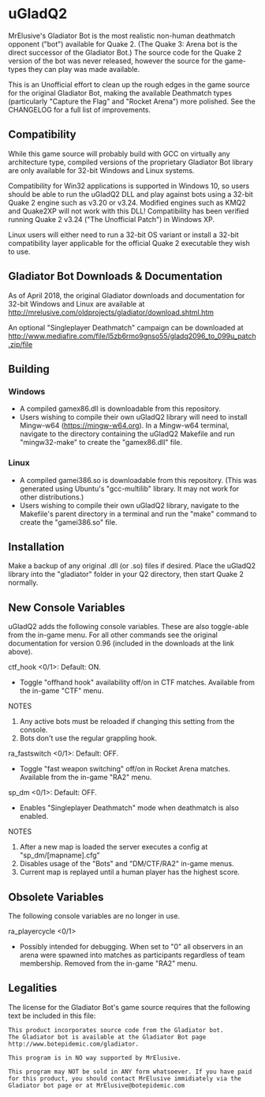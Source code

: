 # uGladQ2
MrElusive's Gladiator Bot is the most realistic non-human deathmatch opponent ("bot") available for Quake 2.  (The Quake 3: Arena bot is the direct successor of the Gladiator Bot.)  The source code for the Quake 2 version of the bot was never released, however the source for the game-types they can play was made available.

This is an Unofficial effort to clean up the rough edges in the game source for the original Gladiator Bot, making the available Deathmatch types (particularly "Capture the Flag" and "Rocket Arena") more polished.  See the CHANGELOG for a full list of improvements.

Compatibility
---------------
While this game source will probably build with GCC on virtually any architecture type, compiled versions of the proprietary Gladiator Bot library are only available for 32-bit Windows and Linux systems.

Compatibility for Win32 applications is supported in Windows 10, so users should be able to run the uGladQ2 DLL and play against bots using a 32-bit Quake 2 engine such as v3.20 or v3.24.  Modified engines such as KMQ2 and Quake2XP will not work with this DLL!  Compatibility has been verified running Quake 2 v3.24 ("The Unofficial Patch") in Windows XP.

Linux users will either need to run a 32-bit OS variant or install a 32-bit compatibility layer applicable for the official Quake 2 executable they wish to use.

Gladiator Bot Downloads & Documentation
---------------
As of April 2018, the original Gladiator downloads and documentation for 32-bit Windows and Linux are available at http://mrelusive.com/oldprojects/gladiator/download.shtml.htm

An optional "Singleplayer Deathmatch" campaign can be downloaded at http://www.mediafire.com/file/l5zb6rmo9gnso55/gladq2096_to_099u_patch.zip/file
 
Building
---------------
### Windows
- A compiled gamex86.dll is downloadable from this repository.
- Users wishing to compile their own uGladQ2 library will need to install Mingw-w64 (https://mingw-w64.org).  In a Mingw-w64 terminal, navigate to the directory containing the uGladQ2 Makefile and run "mingw32-make" to create the "gamex86.dll" file.
### Linux
- A compiled gamei386.so is downloadable from this repository.  (This was generated using Ubuntu's "gcc-multilib" library.  It may not work for other distributions.)
- Users wishing to compile their own uGladQ2 library, navigate to the Makefile's parent directory in a terminal and run the "make" command to create the "gamei386.so" file.

Installation
---------------
Make a backup of any original .dll (or .so) files if desired.  Place the uGladQ2 library into the "gladiator" folder in your Q2 directory, then start Quake 2 normally.

New Console Variables
--------------
uGladQ2 adds the following console variables.  These are also toggle-able from the in-game menu.  For all other commands see the original documentation for version 0.96 (included in the downloads at the link above).

ctf_hook <0/1>: Default: ON.
- Toggle "offhand hook" availability off/on in CTF matches.  Available from the in-game "CTF" menu.

NOTES
1. Any active bots must be reloaded if changing this setting from the console.
2. Bots don't use the regular grappling hook.

ra_fastswitch <0/1>: Default: OFF.
- Toggle "fast weapon switching" off/on in Rocket Arena matches.  Available from the in-game "RA2" menu.

sp_dm <0/1>: Default: OFF.
- Enables "Singleplayer Deathmatch" mode when deathmatch is also enabled.

NOTES
1. After a new map is loaded the server executes a config at "sp_dm/[mapname].cfg"
2. Disables usage of the "Bots" and "DM/CTF/RA2" in-game menus.
3. Current map is replayed until a human player has the highest score.

Obsolete Variables
--------------
The following console variables are no longer in use.

ra_playercycle <0/1>
- Possibly intended for debugging.  When set to "0" all observers in an arena were spawned into matches as participants regardless of team membership.  Removed from the in-game "RA2" menu.

Legalities
---------------
The license for the Gladiator Bot's game source requires that the following text be included in this file:

    This product incorporates source code from the Gladiator bot.
    The Gladiator bot is available at the Gladiator Bot page
    http://www.botepidemic.com/gladiator.

    This program is in NO way supported by MrElusive.

    This program may NOT be sold in ANY form whatsoever. If you have paid
    for this product, you should contact MrElusive immidiately via the
    Gladiator bot page or at MrElusive@botepidemic.com
